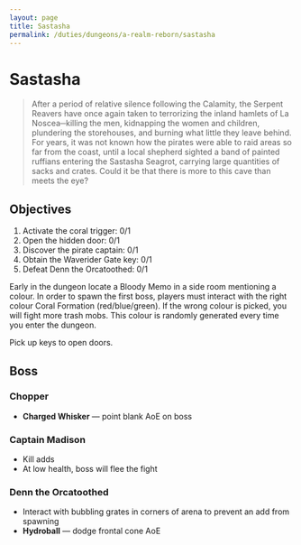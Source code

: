 ```yaml
---
layout: page
title: Sastasha
permalink: /duties/dungeons/a-realm-reborn/sastasha
---
```


# Sastasha

> After a period of relative silence following the Calamity, the Serpent Reavers have once again taken to terrorizing the inland hamlets of La Noscea─killing the men, kidnapping the women and children, plundering the storehouses, and burning what little they leave behind. For years, it was not known how the pirates were able to raid areas so far from the coast, until a local shepherd sighted a band of painted ruffians entering the Sastasha Seagrot, carrying large quantities of sacks and crates. Could it be that there is more to this cave than meets the eye?

## Objectives

1. Activate the coral trigger: 0/1
2. Open the hidden door: 0/1
3. Discover the pirate captain: 0/1
4. Obtain the Waverider Gate key: 0/1
5. Defeat Denn the Orcatoothed: 0/1

Early in the dungeon locate a Bloody Memo in a side room mentioning a colour. In order to spawn the first boss, players must interact with the right colour Coral Formation (red/blue/green). If the wrong colour is picked, you will fight more trash mobs. This colour is randomly generated every time you enter the dungeon.

Pick up keys to open doors.

## Boss

### Chopper

- **Charged Whisker** — point blank AoE on boss

### Captain Madison

- Kill adds
- At low health, boss will flee the fight

### Denn the Orcatoothed

- Interact with bubbling grates in corners of arena to prevent an add from spawning
- **Hydroball** — dodge frontal cone AoE

